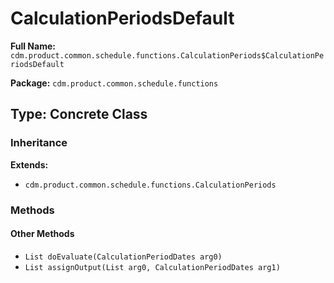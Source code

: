 # CalculationPeriodsDefault

**Full Name:** `cdm.product.common.schedule.functions.CalculationPeriods$CalculationPeriodsDefault`

**Package:** `cdm.product.common.schedule.functions`

## Type: Concrete Class

### Inheritance

**Extends:**
- `cdm.product.common.schedule.functions.CalculationPeriods`

### Methods

#### Other Methods

- `List doEvaluate(CalculationPeriodDates arg0)`
- `List assignOutput(List arg0, CalculationPeriodDates arg1)`

